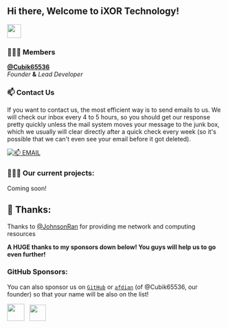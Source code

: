 ## Hi there, Welcome to iXOR Technology!

<a href="https://ixor.tech"><img src="https://img.shields.io/website?ddown_message=Offline&label=ixor.tech&style=for-the-badge&up_message=Online&url=https%3A%2F%2Fixor.tech" width="auto" height="32"></a>

### 👨🏻‍💻 Members

**[@Cubik65536](https://github.com/Cubik65536)**
<br/>
*Founder* **&** *Lead Developer*

### 📫 Contact Us

If you want to contact us, the most efficient way is to send emails to us. We will check our inbox every 4 to 5 hours, so you should get our response pretty quickly unless the mail system moves your message to the junk box, which we usually will clear directly after a quick check every week (so it's possible that we can't even see your email before it got deleted).

[![📫 EMAIL](https://img.shields.io/badge/📫%20EMAIL-admin%40ixor.tech-informational?style=for-the-badge)](mailto:admin@ixor.tech)

### 🧑🏻‍💻 Our current projects:

Coming soon!

## 🎉 Thanks:

Thanks to [@JohnsonRan](https://github.com/JohnsonRan) for providing me network and computing resources

**A HUGE thanks to my sponsors down below! You guys will help us to go even further!** 

### GitHub Sponsors:

You can also sponsor us on [`GitHub`](https://github.com/sponsors/Cubik65536) or [`afdian`](https://afdian.net/@ixortech) (of @Cubik65536, our founder) so that your name will be also on the list!

<p>
  <a href="https://github.com/sponsors/Cubik65536"><img src="https://img.shields.io/badge/sponsor-30363D?style=for-the-badge&logo=GitHub-Sponsors&logoColor=#EA4AAA" width="auto" height="40" /></a>
  &nbsp;
  <a href="https://afdian.net/@cubik65536"><img src="https://cdn.jsdelivr.net/gh/Cubik65536/cubik-favicons@main/support%20me%20on%20afd.png" width="auto" height="38" /></a>
</p>

